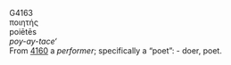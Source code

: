 <body>
  <p>G4163<br>  ποιητής  <br> poiētēs  <br><i>poy-ay-tace‘ </i><br>From <a href="g4160.htm">4160</a>  a <i>performer</i>; specifically a “poet”: - doer, poet.<br></p>
 </body>
